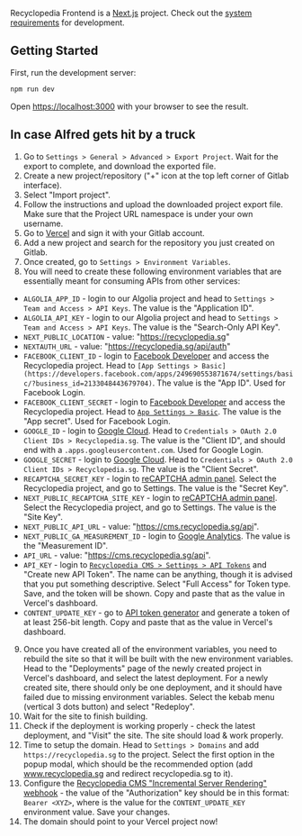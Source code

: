 Recyclopedia Frontend is a [Next.js](https://nextjs.org/) project. Check out the [system requirements](https://nextjs.org/docs/getting-started/installation) for development.

## Getting Started

First, run the development server:

```bash
npm run dev
```

Open [https://localhost:3000](https://localhost:3000) with your browser to see the result.

## In case Alfred gets hit by a truck

1. Go to `Settings > General > Advanced > Export Project`. Wait for the export to complete, and download the exported file.
2. Create a new project/repository ("+" icon at the top left corner of Gitlab interface).
3. Select "Import project".
4. Follow the instructions and upload the downloaded project export file. Make sure that the Project URL namespace is under your own username.
5. Go to [Vercel](https://vercel.com/) and sign it with your Gitlab account.
6. Add a new project and search for the repository you just created on Gitlab.
7. Once created, go to `Settings > Environment Variables`.
8. You will need to create these following environment variables that are essentially meant for consuming APIs from other services:

- `ALGOLIA_APP_ID` - login to our Algolia project and head to `Settings > Team and Access > API Keys`. The value is the "Application ID".
- `ALGOLIA_API_KEY` - login to our Algolia project and head to `Settings > Team and Access > API Keys`. The value is the "Search-Only API Key".
- `NEXT_PUBLIC_LOCATION` - value: "https://recyclopedia.sg"
- `NEXTAUTH_URL` - value: "https://recyclopedia.sg/api/auth"
- `FACEBOOK_CLIENT_ID` - login to [Facebook Developer](https://developer.facebook.com) and access the Recyclopedia project. Head to `[App Settings > Basic](https://developers.facebook.com/apps/249690553871674/settings/basic/?business_id=2133048443679704)`. The value is the "App ID". Used for Facebook Login.
- `FACEBOOK_CLIENT_SECRET` - login to [Facebook Developer](https://developer.facebook.com) and access the Recyclopedia project. Head to [`App Settings > Basic`](https://developers.facebook.com/apps/249690553871674/settings/basic/?business_id=2133048443679704). The value is the "App secret". Used for Facebook Login.
- `GOOGLE_ID` - login to [Google Cloud](https://console.cloud.google.com/apis/credentials?project=recyclopedia-366701). Head to `Credentials > OAuth 2.0 Client IDs > Recyclopedia.sg`. The value is the "Client ID", and should end with a `.apps.googleusercontent.com`. Used for Google Login.
- `GOOGLE_SECRET` - login to [Google Cloud](https://console.cloud.google.com/apis/credentials?project=recyclopedia-366701). Head to `Credentials > OAuth 2.0 Client IDs > Recyclopedia.sg`. The value is the "Client Secret".
- `RECAPTCHA_SECRET_KEY` - login to [reCAPTCHA admin panel](https://www.google.com/recaptcha/admin/). Select the Recyclopedia project, and go to Settings. The value is the "Secret Key".
- `NEXT_PUBLIC_RECAPTCHA_SITE_KEY` - login to [reCAPTCHA admin panel](https://www.google.com/recaptcha/admin/). Select the Recyclopedia project, and go to Settings. The value is the "Site Key".
- `NEXT_PUBLIC_API_URL` - value: "https://cms.recyclopedia.sg/api".
- `NEXT_PUBLIC_GA_MEASUREMENT_ID` - login to [Google Analytics](https://analytics.google.com/analytics/web/#/a245628113p337393474/admin/streams/table/4150385524). The value is the "Measurement ID".
- `API_URL` - value: "https://cms.recyclopedia.sg/api".
- `API_KEY` - login to [`Recyclopedia CMS > Settings > API Tokens`](https://cms.recyclopedia.sg/admin/settings/api-tokens) and "Create new API Token". The name can be anything, though it is advised that you put something descriptive. Select "Full Access" for Token type. Save, and the token will be shown. Copy and paste that as the value in Vercel's dashboard.
- `CONTENT_UPDATE_KEY` - go to [API token generator](https://generate-random.org/api-token-generator?count=1&length=256&type=mixed-numbers-symbols&prefix=) and generate a token of at least 256-bit length. Copy and paste that as the value in Vercel's dashboard.

9. Once you have created all of the environment variables, you need to rebuild the site so that it will be built with the new environment variables. Head to the "Deployments" page of the newly created project in Vercel's dashboard, and select the latest deployment. For a newly created site, there should only be one deployment, and it should have failed due to missing environment variables. Select the kebab menu (vertical 3 dots button) and select "Redeploy".
10. Wait for the site to finish building.
11. Check if the deployment is working properly - check the latest deployment, and "Visit" the site. The site should load & work properly.
12. Time to setup the domain. Head to `Settings > Domains` and add `https://recyclopedia.sg` to the project. Select the first option in the popup modal, which should be the recommended option (add www.recyclopedia.sg and redirect recyclopedia.sg to it).
13. Configure the [Recyclopedia CMS "Incremental Server Rendering" webhook](https://cms.recyclopedia.sg/admin/settings/webhooks/2) - the value of the "Authorization" key should be in this format: `Bearer <XYZ>`, where <XYZ> is the value for the `CONTENT_UPDATE_KEY` environment value. Save your changes.
14. The domain should point to your Vercel project now!
